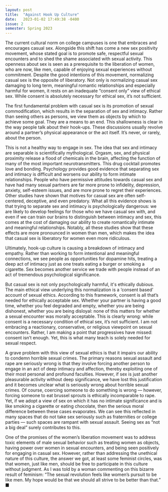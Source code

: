 ```yaml
---
layout: post
title:  "Against Hook Up Culture"
date:   2023-01-02 17:49:38 -0400
issue: 2
semester: Spring 2023
---
```


The current cultural norm on college campuses is one that embraces and encourages casual sex. Alongside this shift has come a new sex positivity movement, whose stated goal is to promote safe, respectful sexual encounters and to shed the shame associated with sexual activity. This openness about sex is seen as a prerequisite to the liberation of women, who are now, like men, capable of enjoying sexual experiences without commitment. Despite the good intentions of this movement, normalizing casual sex is the opposite of liberatory. Not only is normalizing casual sex damaging to long term, meaningful romantic relationships and especially harmful for women, it rests on an inadequate “consent only” view of ethical sex. While consent is absolutely necessary for ethical sex, it’s not sufficient. 

The first fundamental problem with casual sex is its promotion of sexual commodification, which results in the separation of sex and intimacy. Rather than seeing others as persons, we view them as objects by which to achieve some goal. They are a means to an end. This shallowness is clear in the way people talk about their hook-ups. These discussions usually revolve around a partner’s physical appearance or the act itself. It’s never, or rarely, about the person.

This is not a healthy way to engage in sex. The idea that sex and intimacy are separable is scientifically mythological. Orgasm, sex, and physical proximity release a flood of chemicals in the brain, affecting the function of many of the most important neurotransmitters. This drug cocktail promotes love and bonding. 
Psychology provides good evidence that separating sex and intimacy is difficult and worsens our ability to form intimate relationships. People who have permissive attitudes towards casual sex and have had many sexual partners are far more prone to infidelity, depression, anxiety, self-esteem issues, and are more prone to regret their experiences. Other studies have shown that motives for casual sex are often self-centered, deceptive, and even predatory. What all this evidence shows is that trying to separate sex and intimacy is psychologically dangerous: we are likely to develop feelings for those who we have casual sex with, and even if we can train our brains to distinguish between intimacy and sex, this comes at the cost of damaging our ability to create romantically intimate and meaningful relationships. Notably, all these studies show that these effects are more pronounced in women than men, which makes the idea that casual sex is liberatory for women even more ridiculous.

Ultimately, hook-up culture is causing a breakdown of intimacy and empathy. Rather than working to form intentional and meaningful connections, we see people as opportunities for dopamine hits, treating a deep act of intimacy just as one treats eating a burger or smoking a cigarette. Sex becomes another service we trade with people instead of an act of tremendous psychological significance.

But casual sex is not only psychologically harmful, it's ethically dubious. The main ethical view underlying this normalization is a ‘consent based’ account of sexual ethics. According to this framework, consent is all that’s needed for ethically acceptable sex. Whether your partner is having a good time, whether you feel degraded and empty, whether you are being dishonest, whether you are being disloyal: none of this matters for whether a sexual encounter was morally acceptable. This is clearly wrong: while consent is a necessary condition of ethical sex, it’s not sufficient. I am not embracing a reactionary, conservative, or religious viewpoint on sexual encounters. Rather, I am making a point that progressives have missed: consent isn’t enough. Yet, this is what many teach is solely needed for sexual respect.

A grave problem with this view of sexual ethics is that it impairs our ability to condemn horrible sexual crimes. The primary reasons sexual assault and rape are seriously wrong is that they involve forcing another person to engage in an act of deep intimacy and affection, thereby exploiting one of their most personal and profound faculties. However, if sex is just another pleasurable activity without deep significance, we have lost this justification and it becomes unclear what is seriously wrong about horrible sexual crimes. Of course, coercing someone to do something is wrong — however, forcing someone to eat brussel sprouts is ethically incomparable to rape. Yet, if we adopt a view of sex on which it has no intimate significance and is like smoking a cigarette or eating chocolate, then the serious moral difference between these cases evaporates. We can see this reflected in many spaces that do not take sex seriously such as fraternities or college parties — such spaces are rampant with sexual assault. Seeing sex as “not a big deal” surely contributes to this. 

One of the promises of the women’s liberation movement was to address toxic elements of male sexual behavior such as treating women as objects, having power over women in sexual encounters, and being seen positively for engaging in casual sex. However, rather than addressing the unethical nature of this culture, the answer we got, at least some feminist circles, was that women, just like men, should be free to participate in this culture without judgment. As I was told by a woman commenting on this bizarre result of feminism: “The sexual revolution feels like women’s pursuit to be like men. My hope would be that we should all strive to be better than that.” ■



